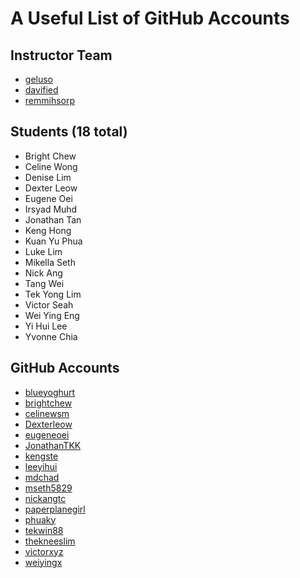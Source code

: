 # A Useful List of GitHub Accounts 

## Instructor Team
- [geluso](http://github.com/geluso)
- [davified](http://github.com/davified)
- [remmihsorp](http://github.com/remmihsorp)

## Students (18 total)
- Bright Chew
- Celine Wong
- Denise Lim
- Dexter Leow
- Eugene Oei
- Irsyad Muhd
- Jonathan Tan
- Keng Hong
- Kuan Yu Phua
- Luke Lim
- Mikella Seth
- Nick Ang
- Tang Wei
- Tek Yong Lim
- Victor Seah
- Wei Ying Eng
- Yi Hui Lee
- Yvonne Chia

## GitHub Accounts
- [blueyoghurt](http://github.com/blueyoghurt)
- [brightchew](http://github.com/brightchew)
- [celinewsm](http://github.com/celinewsm)
- [Dexterleow](http://github.com/Dexterleow)
- [eugeneoei](http://github.com/eugeneoei)
- [JonathanTKK](http://github.com/JonathanTKK)
- [kengste](http://github.com/kengste)
- [leeyihui](http://github.com/leeyihui)
- [mdchad](http://github.com/mdchad)
- [mseth5829](http://github.com/mseth5829)
- [nickangtc](http://github.com/nickangtc)
- [paperplanegirl](http://github.com/paperplanegirl)
- [phuaky](http://github.com/phuaky)
- [tekwin88](http://github.com/tekwin88)
- [thekneeslim](http://github.com/thekneeslim)
- [victorxyz](http://github.com/victorxyz)
- [weiyingx](http://github.com/weiyingx)
